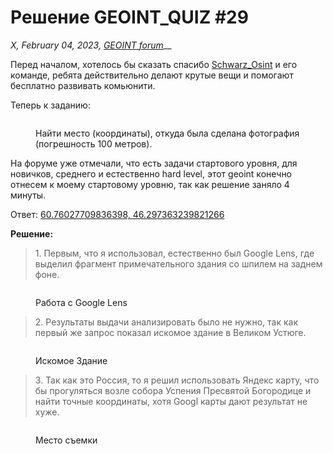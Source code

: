# Решение GEOINT\_QUIZ #29

_X, February 04, 2023,_ [_GEOINT forum_](https://t.me/geoint/10981)__

Перед началом, хотелось бы сказать спасибо [Schwarz\_Osint](https://t.me/Schwarz\_Osint\_contact) и его команде, ребята действительно делают крутые вещи и помогают бесплатно развивать комьюнити.

Теперь к заданию:

<figure><img src="https://telegra.ph/file/45b79861dd0c36f3d1b9b.png" alt=""><figcaption><p>Найти место (координаты), откуда была сделана фотография (погрешность 100 метров).</p></figcaption></figure>

На форуме уже отмечали, что есть задачи стартового уровня, для новичков, среднего и естественно hard level, этот geoint конечно отнесем к моему стартовому уровню, так как решение заняло 4 минуты.

Ответ: [60.76027709836398, 46.297363239821266](https://www.google.com/maps/place/60%C2%B045'37.0%22N+46%C2%B017'50.5%22E/@60.7602771,46.2951692,515m/data=!3m2!1e3!4b1!4m5!3m4!1s0x0:0x5b0abc21a7be0ff8!8m2!3d60.7602771!4d46.2973632)

**Решение:**

> 1\. Первым, что я использовал, естественно был Google Lens, где выделил фрагмент примечательного здания со шпилем на заднем фоне.

<figure><img src="https://telegra.ph/file/480687739adcfcc360dee.png" alt=""><figcaption><p>Работа с Google Lens</p></figcaption></figure>

> 2\. Результаты выдачи анализировать было не нужно, так как первый же запрос показал искомое здание в Великом Устюге.

<figure><img src="https://telegra.ph/file/ddad366f6c7ea9c58c687.png" alt=""><figcaption><p>Искомое Здание</p></figcaption></figure>

> 3\. Так как это Россия, то я решил использовать Яндекс карту, что бы прогуляться возле собора Успения Пресвятой Богородице и найти точные координаты, хотя Googl карты дают результат не хуже.

<figure><img src="https://telegra.ph/file/07036f6ea79a024699564.png" alt=""><figcaption><p>Место съемки</p></figcaption></figure>
